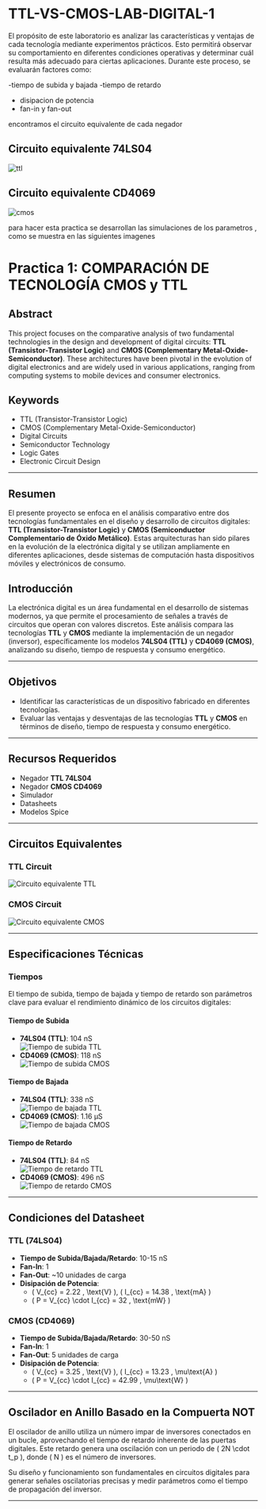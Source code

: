 # TTL-VS-CMOS-LAB-DIGITAL-1
El propósito de este laboratorio es analizar las características y ventajas de cada tecnología mediante experimentos prácticos. Esto permitirá observar su comportamiento en diferentes condiciones operativas y determinar cuál resulta más adecuado para ciertas aplicaciones. Durante este proceso, se evaluarán factores como:

-tiempo de subida y bajada
-tiempo de retardo
- disipacion de potencia
- fan-in y fan-out

encontramos el circuito equivalente de cada negador

## Circuito equivalente  74LS04
![ttl](https://github.com/user-attachments/assets/bd37e73f-eff7-4ed3-9421-eb3a12e64edc)

## Circuito equivalente  CD4069
![cmos](https://github.com/user-attachments/assets/d415f482-7571-4d85-9fc8-601dcad018b0)




para hacer esta practica se desarrollan las simulaciones de los parametros , como se muestra en las siguientes imagenes


# Practica 1: COMPARACIÓN DE TECNOLOGÍA CMOS y TTL

## Abstract
This project focuses on the comparative analysis of two fundamental technologies in the design and development of digital circuits: **TTL (Transistor-Transistor Logic)** and **CMOS (Complementary Metal-Oxide-Semiconductor)**. These architectures have been pivotal in the evolution of digital electronics and are widely used in various applications, ranging from computing systems to mobile devices and consumer electronics.

## Keywords
- TTL (Transistor-Transistor Logic)
- CMOS (Complementary Metal-Oxide-Semiconductor)
- Digital Circuits
- Semiconductor Technology
- Logic Gates
- Electronic Circuit Design

---

## Resumen
El presente proyecto se enfoca en el análisis comparativo entre dos tecnologías fundamentales en el diseño y desarrollo de circuitos digitales: **TTL (Transistor-Transistor Logic)** y **CMOS (Semiconductor Complementario de Óxido Metálico)**. Estas arquitecturas han sido pilares en la evolución de la electrónica digital y se utilizan ampliamente en diferentes aplicaciones, desde sistemas de computación hasta dispositivos móviles y electrónicos de consumo.

## Introducción
La electrónica digital es un área fundamental en el desarrollo de sistemas modernos, ya que permite el procesamiento de señales a través de circuitos que operan con valores discretos. Este análisis compara las tecnologías **TTL** y **CMOS** mediante la implementación de un negador (inversor), específicamente los modelos **74LS04 (TTL)** y **CD4069 (CMOS)**, analizando su diseño, tiempo de respuesta y consumo energético.

---

## Objetivos
- Identificar las características de un dispositivo fabricado en diferentes tecnologías.
- Evaluar las ventajas y desventajas de las tecnologías **TTL** y **CMOS** en términos de diseño, tiempo de respuesta y consumo energético.

---

## Recursos Requeridos
- Negador **TTL 74LS04**
- Negador **CMOS CD4069**
- Simulador
- Datasheets
- Modelos Spice

---

## Circuitos Equivalentes

### TTL Circuit
![Circuito equivalente TTL](equivalentettl.png)

### CMOS Circuit
![Circuito equivalente CMOS](equivalentecmos.png)

---

## Especificaciones Técnicas

### Tiempos
El tiempo de subida, tiempo de bajada y tiempo de retardo son parámetros clave para evaluar el rendimiento dinámico de los circuitos digitales:

#### Tiempo de Subida
- **74LS04 (TTL)**: 104 nS  
  ![Tiempo de subida TTL](tsubida74ls.png)
- **CD4069 (CMOS)**: 118 nS  
  ![Tiempo de subida CMOS](tsubidacd.png)

#### Tiempo de Bajada
- **74LS04 (TTL)**: 338 nS  
  ![Tiempo de bajada TTL](tbajada74ls.png)
- **CD4069 (CMOS)**: 1.16 µS  
  ![Tiempo de bajada CMOS](tbajadacd.png)

#### Tiempo de Retardo
- **74LS04 (TTL)**: 84 nS  
  ![Tiempo de retardo TTL](tretardottl.png)
- **CD4069 (CMOS)**: 496 nS  
  ![Tiempo de retardo CMOS](tretardocmos.png)

---

## Condiciones del Datasheet

### TTL (74LS04)
- **Tiempo de Subida/Bajada/Retardo**: 10-15 nS  
- **Fan-In**: 1  
- **Fan-Out**: ~10 unidades de carga  
- **Disipación de Potencia**:  
  - \( V_{cc} = 2.22 \, \text{V} \), \( I_{cc} = 14.38 \, \text{mA} \)  
  - \( P = V_{cc} \cdot I_{cc} = 32 \, \text{mW} \)

### CMOS (CD4069)
- **Tiempo de Subida/Bajada/Retardo**: 30-50 nS  
- **Fan-In**: 1  
- **Fan-Out**: 5 unidades de carga  
- **Disipación de Potencia**:  
  - \( V_{cc} = 3.25 \, \text{V} \), \( I_{cc} = 13.23 \, \mu\text{A} \)  
  - \( P = V_{cc} \cdot I_{cc} = 42.99 \, \mu\text{W} \)

---

## Oscilador en Anillo Basado en la Compuerta NOT
El oscilador de anillo utiliza un número impar de inversores conectados en un bucle, aprovechando el tiempo de retardo inherente de las puertas digitales. Este retardo genera una oscilación con un periodo de \( 2N \cdot t_p \), donde \( N \) es el número de inversores.

Su diseño y funcionamiento son fundamentales en circuitos digitales para generar señales oscilatorias precisas y medir parámetros como el tiempo de propagación del inversor.

---

